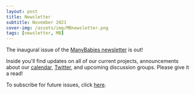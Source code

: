 ```yaml
---
layout: post
title: Newsletter
subtitle: November 2021
cover-img: /assets/img/MBnewsletter.png
tags: [newsletter, MB]
---
```


The inaugural issue of the [ManyBabies newsletter](https://mailchi.mp/c627f0719da0/manybabies-newsletter-nov2021) is out! 

Inside you'll find updates on all of our current projects, announcements about our [calendar](https://calendar.google.com/calendar/u/0/embed?src=manybabies.director@gmail.com&ctz=America/Los_Angeles), [Twitter](https://twitter.com/Many_Babies), and upcoming discussion groups. Please give it a read!

To subscribe for future issues, click [here](https://t.co/7zxifYO7qN?amp=1).
